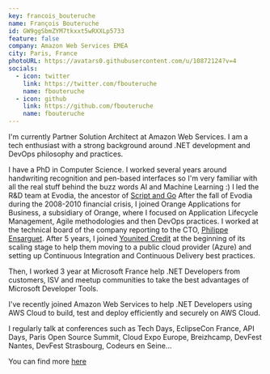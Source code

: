 ```yaml
---
key: francois_bouteruche
name: François Bouteruche
id: GW9ggSbmZYM7tkxxt5wRXXLp5733
feature: false
company: Amazon Web Services EMEA
city: Paris, France
photoURL: https://avatars0.githubusercontent.com/u/10872124?v=4
socials:
  - icon: twitter
    link: https://twitter.com/fbouteruche
    name: fbouteruche
  - icon: github
    link: https://github.com/fbouteruche
    name: fbouteruche
---
```

I'm currently Partner Solution Architect at Amazon Web Services. I am a tech enthusiast with a strong background around .NET development and DevOps philosophy and practices. 

I have a PhD  in Computer Science. I worked several years around handwriting recognition and pen-based interfaces so I'm very familiar with all the real stuff behind the buzz words AI and Machine Learning :) I led the R&D team at Evodia, the ancestor of [Script and Go](http://www.scriptandgo.com/en) After the fall of Evodia during the 2008-2010 financial crisis, I joined Orange Applications for Business, a subsidiary of Orange, where I focused on Application Lifecycle Management, Agile methodologies and then DevOps practices. I worked at the technical board of the company reporting to the CTO, [Philippe Ensarguet](https://www.linkedin.com/in/philippeensarguet). After 5 years, I joined [Younited Credit](https://www.younited-credit.com) at the beginning of its scaling stage to help them moving to a public cloud provider (Azure) and setting up Continuous Integration and Continuous Delivery best practices.

Then, I worked 3 year at Microsoft France help .NET Developers from customers, ISV and meetup communities to take the best advantages of Microsoft Developer Tools.

I've recently joined Amazon Web Services to help .NET Developers using AWS Cloud to build, test and deploy efficiently and securely on AWS Cloud.

I regularly talk at conferences such as Tech Days, EclipseCon France, API Days, Paris Open Source Summit, Cloud Expo Europe, Breizhcamp, DevFest Nantes, DevFest Strasbourg, Codeurs en Seine...

You can find more [here](https://www.linkedin.com/in/francoisbouteruche)
